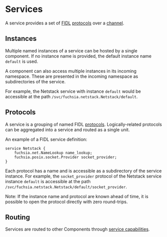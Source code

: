 # Services

A service provides a set of [FIDL][FIDL] [protocols][protocol] over a
[channel].

## Instances

Multiple named instances of a service can be hosted by a single component.
If no instance name is provided, the default instance name `default` is used.

A component can also access multiple instances in its incoming namespace.
These are presented in the incoming namespace as subdirectories of the service.

For example, the Netstack service with instance `default` would be accessible
at the path `/svc/fuchsia.netstack.Netstack/default`.

## Protocols

A service is a grouping of named FIDL [protocols][protocol].
Logically-related protocols can be aggregated into a service and routed as a
single unit.

An example of a FIDL service definition:

```fidl
service Netstack {
    fuchsia.net.NameLookup name_lookup;
    fuchsia.posix.socket.Provider socket_provider;
}
```

Each protocol has a name and is accessible as a subdirectory of the service
instance. For example, the `socket_provider` protocol of the Netstack service
instance `default` is accessible at the path
`/svc/fuchsia.netstack.Netstack/default/socket_provider`.

Note: If the instance name and protocol are known ahead of time, it is possible
to open the protocol directly with zero round-trips.

## Routing

Services are routed to other Components through
[service capabilities][service-capability].

[channel]: /docs/glossary.md#channel
[FIDL]: /docs/glossary.md#fidl
[namespace]: /docs/glossary.md#namespace
[protocol]: /docs/glossary.md#protocol
[service-capability]: /docs/concepts/components/v2/capabilities/service.md

